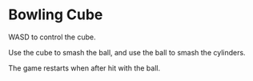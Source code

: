 # Bowling Cube 

WASD to control the cube.

Use the cube to smash the ball, and use the ball to smash the cylinders.

The game restarts when after hit with the ball.
